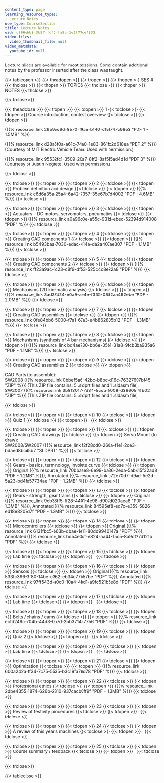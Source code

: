 ```yaml
---
content_type: page
learning_resource_types:
- Lecture Notes
ocw_type: CourseSection
title: Lecture Notes
uid: c366ebb8-3b57-fd42-fa5a-1e2f77ce4532
video_files:
  video_thumbnail_file: null
video_metadata:
  youtube_id: null
---
```


Lecture slides are available for most sessions. Some contain additional notes by the professor inserted after the class was taught.

{{< tableopen >}}
{{< theadopen >}}
{{< tropen >}}
{{< thopen >}}
SES #
{{< thclose >}}
{{< thopen >}}
TOPICS
{{< thclose >}}
{{< thopen >}}
NOTES
{{< thclose >}}

{{< trclose >}}

{{< theadclose >}}
{{< tropen >}}
{{< tdopen >}}
1
{{< tdclose >}}
{{< tdopen >}}
Course introduction, contest overview
{{< tdclose >}}
{{< tdopen >}}


({{% resource_link 29b95c6d-8570-f9ae-b140-c151747c96e3 "PDF 1 - 1.5MB" %}})

({{% resource_link d28a5f0a-a61c-74a0-1e83-861fc2d618ea "PDF 2" %}}) (Courtesy of MIT Electric Vehicle Team. Used with permission.)

({{% resource_link 95532fc1-3509-20a7-8ff2-8af515ad4d1d "PDF 3" %}}) (Courtesy of Justin Negrete. Used with permission.)


{{< tdclose >}}

{{< trclose >}}
{{< tropen >}}
{{< tdopen >}}
2
{{< tdclose >}}
{{< tdopen >}}
Problem definition and design
{{< tdclose >}}
{{< tdopen >}}
({{% resource_link c6d6a35a-25a4-6a42-7357-35e67b7d4002 "PDF - 4.6MB" %}})
{{< tdclose >}}

{{< trclose >}}
{{< tropen >}}
{{< tdopen >}}
3
{{< tdclose >}}
{{< tdopen >}}
Actuators – DC motors, servomotors, pneumatics
{{< tdclose >}}
{{< tdopen >}}
({{% resource_link a0a96c0e-a55c-931d-ebec-52394d914008 "PDF" %}})
{{< tdclose >}}

{{< trclose >}}
{{< tropen >}}
{{< tdopen >}}
4
{{< tdclose >}}
{{< tdopen >}}
Creating CAD components 1
{{< tdclose >}}
{{< tdopen >}}
({{% resource_link b5493baa-7030-edac-414a-da2a407ae307 "PDF - 1.1MB" %}})
{{< tdclose >}}

{{< trclose >}}
{{< tropen >}}
{{< tdopen >}}
5
{{< tdclose >}}
{{< tdopen >}}
Creating CAD components 2
{{< tdclose >}}
{{< tdopen >}}
({{% resource_link ff23a9ac-1c23-c8f9-df53-525c4c8e22a8 "PDF" %}})
{{< tdclose >}}

{{< trclose >}}
{{< tropen >}}
{{< tdopen >}}
6
{{< tdclose >}}
{{< tdopen >}}
Mechanisms (2D kinematic analysis)
{{< tdclose >}}
{{< tdopen >}}
({{% resource_link 3ad37424-e0a9-ae4e-f335-0892aa492ebe "PDF - 2.0MB" %}})
{{< tdclose >}}

{{< trclose >}}
{{< tropen >}}
{{< tdopen >}}
7
{{< tdclose >}}
{{< tdopen >}}
Creating CAD assemblies
{{< tdclose >}}
{{< tdopen >}}
({{% resource_link 0fe84bb6-5000-f7a1-67a3-e4b862805b12 "PDF - 1.3MB" %}})
{{< tdclose >}}

{{< trclose >}}
{{< tropen >}}
{{< tdopen >}}
8
{{< tdclose >}}
{{< tdopen >}}
Mechanisms (synthesis of 4 bar mechanisms)
{{< tdclose >}}
{{< tdopen >}}
({{% resource_link bd4ae730-bb6e-35b1-31a8-9fcb3ba935a6 "PDF - 1.1MB" %}})
{{< tdclose >}}

{{< trclose >}}
{{< tropen >}}
{{< tdopen >}}
9
{{< tdclose >}}
{{< tdopen >}}
Creating CAD assemblies 2
{{< tdclose >}}
{{< tdopen >}}


CAD Parts (to assemble):  
SW2008 ({{% resource_link 0bbef5a6-42bc-b8bc-d16c-76327607bf45 "ZIP" %}}) (This ZIP file contains: 5 .sldprt files and 1 .sldasm file),  
SW2007 ({{% resource_link 3b8f3017-7d34-5cca-5008-d36605f4fb02 "ZIP" %}}) (This ZIP file contains: 5 .sldprt files and 1 .sldasm file)


{{< tdclose >}}

{{< trclose >}}
{{< tropen >}}
{{< tdopen >}}
10
{{< tdclose >}}
{{< tdopen >}}
Quiz 1
{{< tdclose >}}
{{< tdopen >}}
 
{{< tdclose >}}

{{< trclose >}}
{{< tropen >}}
{{< tdopen >}}
11
{{< tdclose >}}
{{< tdopen >}}
Creating CAD drawings
{{< tdclose >}}
{{< tdopen >}}
Servo Mount (to draw):  
SW2008/SW2007 ({{% resource_link f2f28cd0-260a-f1e1-2ce3-bdaed8bcd5b7 "SLDPRT" %}})
{{< tdclose >}}

{{< trclose >}}
{{< tropen >}}
{{< tdopen >}}
12
{{< tdclose >}}
{{< tdopen >}}
Gears – basics, terminology, involute curve
{{< tdclose >}}
{{< tdopen >}}
Original ({{% resource_link 70bbaae8-6e99-ba36-2eda-5ab415f32ad8 "PDF - 1.2MB" %}}), Annotated ({{% resource_link c72e70d7-d9ad-5e2d-5a23-bd4fe57734ae "PDF - 1.2MB" %}})
{{< tdclose >}}

{{< trclose >}}
{{< tropen >}}
{{< tdopen >}}
13
{{< tdclose >}}
{{< tdopen >}}
Gears – strength, gear trains
{{< tdclose >}}
{{< tdopen >}}
Original ({{% resource_link 9cb36ff5-ff28-4401-4e98-d907d020aea8 "PDF - 1.3MB" %}}), Annotated ({{% resource_link 84595ef8-ed7c-e359-5826-ed18e8207d7f "PDF - 1.3MB" %}})
{{< tdclose >}}

{{< trclose >}}
{{< tropen >}}
{{< tdopen >}}
14
{{< tdclose >}}
{{< tdopen >}}
Microcontrollers
{{< tdclose >}}
{{< tdopen >}}
Original ({{% resource_link 6131fbc5-b63b-dbae-1e11-80dd9940147a "PDF" %}}), Annotated ({{% resource_link bd54e0cf-e824-aa44-15c5-8a9df27d121b "PDF" %}})
{{< tdclose >}}

{{< trclose >}}
{{< tropen >}}
{{< tdopen >}}
15
{{< tdclose >}}
{{< tdopen >}}
Lab time
{{< tdclose >}}
{{< tdopen >}}
 
{{< tdclose >}}

{{< trclose >}}
{{< tropen >}}
{{< tdopen >}}
16
{{< tdclose >}}
{{< tdopen >}}
Sensors
{{< tdclose >}}
{{< tdopen >}}
Original ({{% resource_link 533fc396-3f80-14be-c362-eb34c77b57be "PDF" %}}), Annotated ({{% resource_link 97ff543d-a0c0-10a4-4bd1-a9fc521b5e8d "PDF" %}})
{{< tdclose >}}

{{< trclose >}}
{{< tropen >}}
{{< tdopen >}}
17
{{< tdclose >}}
{{< tdopen >}}
Lab time
{{< tdclose >}}
{{< tdopen >}}
 
{{< tdclose >}}

{{< trclose >}}
{{< tropen >}}
{{< tdopen >}}
18
{{< tdclose >}}
{{< tdopen >}}
Belts / chains / cams
{{< tdclose >}}
{{< tdopen >}}
({{% resource_link ecfd249c-704b-44d3-0b7d-2bb3714a7756 "PDF" %}})
{{< tdclose >}}

{{< trclose >}}
{{< tropen >}}
{{< tdopen >}}
19
{{< tdclose >}}
{{< tdopen >}}
Quiz 2
{{< tdclose >}}
{{< tdopen >}}
 
{{< tdclose >}}

{{< trclose >}}
{{< tropen >}}
{{< tdopen >}}
20
{{< tdclose >}}
{{< tdopen >}}
Lab time
{{< tdclose >}}
{{< tdopen >}}
 
{{< tdclose >}}

{{< trclose >}}
{{< tropen >}}
{{< tdopen >}}
21
{{< tdclose >}}
{{< tdopen >}}
Optimization
{{< tdclose >}}
{{< tdopen >}}
({{% resource_link 600a242a-ff34-7c75-5535-b3c19fa76d78 "PDF" %}})
{{< tdclose >}}

{{< trclose >}}
{{< tropen >}}
{{< tdopen >}}
22
{{< tdclose >}}
{{< tdopen >}}
Professional ethics
{{< tdclose >}}
{{< tdopen >}}
({{% resource_link 2dbe4355-1874-626b-2310-937cacb0ff9f "PDF - 1.3MB" %}})
{{< tdclose >}}

{{< trclose >}}
{{< tropen >}}
{{< tdopen >}}
23
{{< tdclose >}}
{{< tdopen >}}
Review of festivity procedures
{{< tdclose >}}
{{< tdopen >}}
 
{{< tdclose >}}

{{< trclose >}}
{{< tropen >}}
{{< tdopen >}}
24
{{< tdclose >}}
{{< tdopen >}}
A review of this year's machines
{{< tdclose >}}
{{< tdopen >}}
 
{{< tdclose >}}

{{< trclose >}}
{{< tropen >}}
{{< tdopen >}}
25
{{< tdclose >}}
{{< tdopen >}}
Course summary / feedback
{{< tdclose >}}
{{< tdopen >}}
 
{{< tdclose >}}

{{< trclose >}}

{{< tableclose >}}